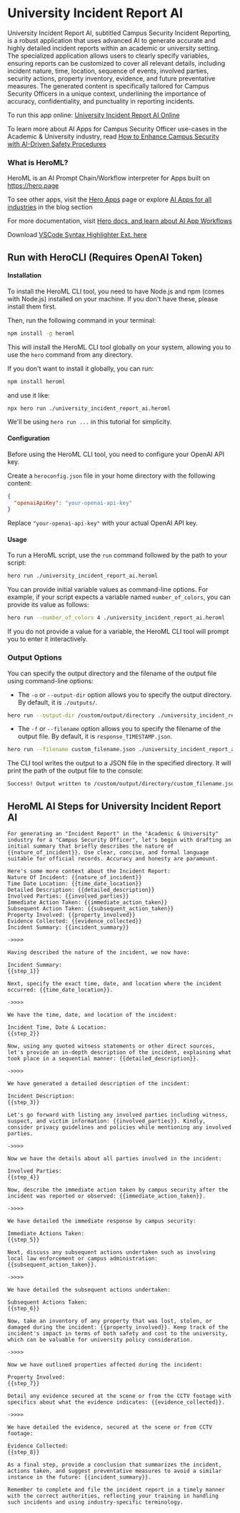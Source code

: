 # University Incident Report AI

University Incident Report AI, subtitled Campus Security Incident Reporting, is a robust application that uses advanced AI to generate accurate and highly detailed incident reports within an academic or university setting. The specialized application allows users to clearly specify variables, ensuring reports can be customized to cover all relevant details, including incident nature, time, location, sequence of events, involved parties, security actions, property inventory, evidence, and future preventative measures. The generated content is specifically tailored for Campus Security Officers in a unique context, underlining the importance of accuracy, confidentiality, and punctuality in reporting incidents.

To run this app online: [University Incident Report AI Online](https://hero.page/app/university-incident-report-ai-campus-security-incident-reporting/UQaTvUpnohXdNIOzn7O4)

To learn more about AI Apps for Campus Security Officer use-cases in the Academic & University industry, read [How to Enhance Campus Security with AI-Driven Safety Procedures](https://hero.page/blog/academic-and-university/campus-security-officer/how-to-enhance-campus-security-with-ai-driven-safety-procedures/170712)

### What is HeroML?
HeroML is an AI Prompt Chain/Workflow interpreter for Apps built on https://hero.page 

To see other apps, visit the [Hero Apps](https://hero.page/apps) page or explore [AI Apps for all industries](https://hero.page/blog) in the blog section

For more documentation, visit [Hero docs, and learn about AI App Workflows](https://hero.page/tutorials/introduction-to-heroml)

Download [VSCode Syntax Highlighter Ext. here](https://marketplace.visualstudio.com/items?itemName=hero-page.heroml)

## Run with HeroCLI (Requires OpenAI Token)

#### Installation

To install the HeroML CLI tool, you need to have Node.js and npm (comes with Node.js) installed on your machine. If you don't have these, please install them first. 

Then, run the following command in your terminal:

```bash
npm install -g heroml
```

This will install the HeroML CLI tool globally on your system, allowing you to use the `hero` command from any directory.

If you don't want to install it globally, you can run:

```bash
npm install heroml
```

and use it like:

```bash
npx hero run ./university_incident_report_ai.heroml
```

We'll be using `hero run ...` in this tutorial for simplicity.

#### Configuration

Before using the HeroML CLI tool, you need to configure your OpenAI API key. 

Create a `heroconfig.json` file in your home directory with the following content:

```json
{
  "openaiApiKey": "your-openai-api-key"
}
```

Replace `"your-openai-api-key"` with your actual OpenAI API key.

#### Usage

To run a HeroML script, use the `run` command followed by the path to your script:

```bash
hero run ./university_incident_report_ai.heroml
```

You can provide initial variable values as command-line options. For example, if your script expects a variable named `number_of_colors`, you can provide its value as follows:

```bash
hero run --number_of_colors 4 ./university_incident_report_ai.heroml
```

If you do not provide a value for a variable, the HeroML CLI tool will prompt you to enter it interactively.

### Output Options

You can specify the output directory and the filename of the output file using command-line options:

- The `-o` or `--output-dir` option allows you to specify the output directory. By default, it is `./outputs/`.

```bash
hero run --output-dir /custom/output/directory ./university_incident_report_ai.heroml
```

- The `-f` or `--filename` option allows you to specify the filename of the output file. By default, it is `response_TIMESTAMP.json`.

```bash
hero run --filename custom_filename.json ./university_incident_report_ai.heroml
```

The CLI tool writes the output to a JSON file in the specified directory. It will print the path of the output file to the console:

```bash
Success! Output written to /custom/output/directory/custom_filename.json
```


## HeroML AI Steps for University Incident Report AI
```
For generating an "Incident Report" in the "Academic & University" industry for a "Campus Security Officer", let's begin with drafting an initial summary that briefly describes the nature of {{nature_of_incident}}. Use clear, concise, and formal language suitable for official records. Accuracy and honesty are paramount.

Here's some more context about the Incident Report:
Nature Of Incident: {{nature_of_incident}}
Time Date Location: {{time_date_location}}
Detailed Description: {{detailed_description}}
Involved Parties: {{involved_parties}}
Immediate Action Taken: {{immediate_action_taken}}
Subsequent Action Taken: {{subsequent_action_taken}}
Property Involved: {{property_involved}}
Evidence Collected: {{evidence_collected}}
Incident Summary: {{incident_summary}}

->>>>

Having described the nature of the incident, we now have:

Incident Summary:
{{step_1}}

Next, specify the exact time, date, and location where the incident occurred: {{time_date_location}}.

->>>>

We have the time, date, and location of the incident:

Incident Time, Date & Location:
{{step_2}}

Now, using any quoted witness statements or other direct sources, let's provide an in-depth description of the incident, explaining what took place in a sequential manner: {{detailed_description}}.

->>>>

We have generated a detailed description of the incident:

Incident Description:
{{step_3}}

Let's go forward with listing any involved parties including witness, suspect, and victim information: {{involved_parties}}. Kindly, consider privacy guidelines and policies while mentioning any involved parties.

->>>>

Now we have the details about all parties involved in the incident:

Involved Parties:
{{step_4}}

Now, describe the immediate action taken by campus security after the incident was reported or observed: {{immediate_action_taken}}.

->>>>

We have detailed the immediate response by campus security:

Immediate Actions Taken:
{{step_5}}

Next, discuss any subsequent actions undertaken such as involving local law enforcement or campus administration: {{subsequent_action_taken}}.

->>>>

We have detailed the subsequent actions undertaken: 

Subsequent Actions Taken:
{{step_6}}

Now, take an inventory of any property that was lost, stolen, or damaged during the incident: {{property_involved}}. Keep track of the incident's impact in terms of both safety and cost to the university, which can be valuable for university policy consideration.

->>>>

Now we have outlined properties affected during the incident:

Property Involved:
{{step_7}}

Detail any evidence secured at the scene or from the CCTV footage with specifics about what the evidence indicates: {{evidence_collected}}.

->>>>

We have detailed the evidence, secured at the scene or from CCTV footage:

Evidence Collected:
{{step_8}}

As a final step, provide a conclusion that summarizes the incident, actions taken, and suggest preventative measures to avoid a similar instance in the future: {{incident_summary}}. 

Remember to complete and file the incident report in a timely manner with the correct authorities, reflecting your training in handling such incidents and using industry-specific terminology.


```

